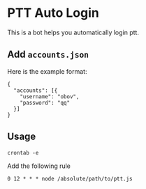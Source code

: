 # PTT Auto Login

This is a bot helps you automatically login ptt.

## Add `accounts.json`

Here is the example format:

```
{
  "accounts": [{
    "username": "obov",
    "password": "qq"
  }]
}
```

## Usage

```
crontab -e
```

Add the following rule

```
0 12 * * * node /absolute/path/to/ptt.js
```
